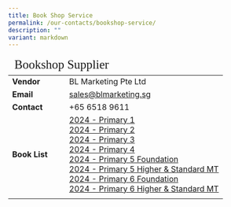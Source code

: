 ```yaml
---
title: Book Shop Service
permalink: /our-contacts/bookshop-service/
description: ""
variant: markdown
---
```

<table style="font-size:16px">
	<thead>
		<tr><td style="font-family:impact; font-size:25px" colspan="2">Bookshop Supplier</td></tr>
	</thead>
	<tbody>
		<tr>
			<td width="100" style="font-weight:bold">Vendor</td>
			<td>BL Marketing Pte Ltd</td>
		</tr>
		<tr>
			<td style="font-weight:bold">Email</td>
			<td><a target="_blank" href="mailto:sales@blmarketing.sg">sales@blmarketing.sg</a></td>
		</tr>
		<tr>
			<td style="font-weight:bold">Contact</td>
			<td>+65 6518 9611</td>
		</tr>
		<tr>
			<td style="font-weight:bold">Book List</td>
			<td><a href="https://drive.google.com/file/d/1F0gRVaXqTcVwhSG24KH-06lepMKVt57j/view?usp=drive_link" target="_blank">2024 - Primary 1</a><br>
				<a href="https://drive.google.com/file/d/1trgP1lDuzlKyhe6RdGa4mx0OdFT80cMC/view?usp=drive_link" target="_blank">2024 - Primary 2</a><br>
				<a href="https://drive.google.com/file/d/1rFITitWGu1O61Xfy81U7mM3VbyV96cEj/view?usp=drive_link" target="_blank">2024 - Primary 3</a><br>
				<a href="https://drive.google.com/file/d/1PMUoeZJZJmeYwAoXGcyHMTPxVxYD6ZQk/view?usp=drive_link" target="_blank">2024 - Primary 4</a><br>
				<a href="https://drive.google.com/file/d/13G3bQ-OAnh7xmpvIOoaZY4aL5oLujMzG/view?usp=drive_link" target="_blank">2024 - Primary 5 Foundation</a><br>
				<a href="https://drive.google.com/file/d/1rk0LvVVAI1ZpQ3BnWZ1DrJvl8k7QaKra/view?usp=drive_link" target="_blank">2024 - Primary 5 Higher &amp; Standard MT</a><br>
				<a href="https://drive.google.com/file/d/1TMT-Eixnu1UV7DQh9vxDhKJAnfE6nuIo/view?usp=drive_link" target="_blank">2024 - Primary 6 Foundation</a><br>
				<a href="https://drive.google.com/file/d/1ibGmGzwUn3TlSsRfpaUqR3LX-UkP0_sG/view?usp=drive_link" target="_blank">2024 - Primary 6 Higher &amp; Standard MT</a><br>
			</td>
		</tr>
		<tr><td></td></tr>
	</tbody>
</table>